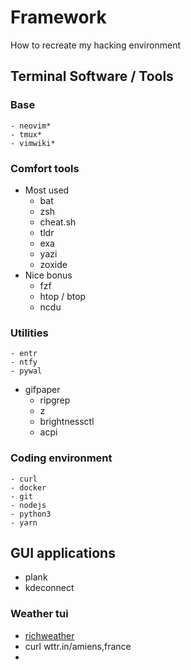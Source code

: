 # Framework
How to recreate my hacking environment

## Terminal Software / Tools
### Base 
	- neovim*
	- tmux*
	- vimwiki*
 
### Comfort tools
  * Most used
    - bat
    - zsh
    - cheat.sh
    - tldr
    - exa
    - yazi
    - zoxide
  * Nice bonus
    - fzf
    - htop / btop
    - ncdu
  
### Utilities
	- entr
	- ntfy
	- pywal
  - gifpaper
	- ripgrep
	- z
    - brightnessctl
    - acpi

### Coding environment
	- curl
	- docker
	- git
	- nodejs
	- python3
	- yarn

## GUI applications
 - plank
 - kdeconnect

### Weather tui
 - [richweather](https://github.com/Rizen54/richweather)
 - curl wttr.in/amiens,france
 - 
